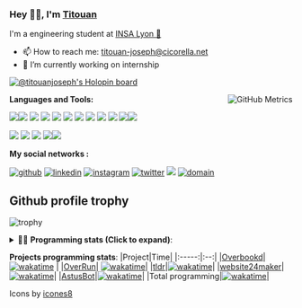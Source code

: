 <!--
**titouan-joseph/titouan-joseph** is a ✨ _special_ ✨ repository because its `README.md` (this file) appears on your GitHub profile.

Here are some ideas to get you started:

- 🔭 I’m currently working on ...
- 🌱 I’m currently learning ...
- 👯 I’m looking to collaborate on ...
- 🤔 I’m looking for help with ...
- 💬 Ask me about ...
- 📫 How to reach me: ...
- 😄 Pronouns: ...
- ⚡ Fun fact: ...
-->

### Hey 👋🏽, I'm [Titouan](https://github.com/Titouan-Joseph) 

I'm a engineering student at  [INSA Lyon 🦏](https://www.insa-lyon.fr/en/)

- 📫 How to reach me: [titouan-joseph@cicorella.net](mailto:titouan-joseph@cicorella.net)
- 🔭 I’m currently working on internship

[![@titouanjoseph's Holopin board](https://holopin.me/titouanjoseph)](https://holopin.io/@titouanjoseph)

  <img align="right" alt="GitHub Metrics" src="https://metrics.lecoq.io/titouan-joseph" />

**Languages and Tools:**

[<img src="https://img.icons8.com/color/48/000000/python.png"/>]()[<img src="https://img.icons8.com/color/48/000000/java-coffee-cup-logo.png"/>]() [<img src="https://img.icons8.com/color/48/000000/c-programming.png"/>]() [<img src="https://img.icons8.com/color/48/000000/javascript.png"/>]() [<img src="https://img.icons8.com/color/48/000000/selenium-test-automation.png"/>]() [<img src="https://img.icons8.com/color/48/000000/git.png"/>]() [<img src="https://img.icons8.com/color/48/000000/console.png"/>]() [<img src="https://img.icons8.com/color/48/000000/android-os.png"/>]() [<img src="https://img.icons8.com/color/48/000000/pycharm.png"/>]() [<img src="https://img.icons8.com/color/48/000000/virtualbox.png"/>]() [<img src="https://img.icons8.com/color/48/000000/windows-10.png"/>]()[<img src="https://img.icons8.com/external-tal-revivo-color-tal-revivo/48/000000/external-development-experience-through-the-native-integrations-of-azure-with-visual-studio-logo-color-tal-revivo.png"/>]()

[<img src="https://img.icons8.com/color/48/000000/linux.png"/>]() [<img src="https://img.icons8.com/color/48/000000/nginx.png"/>]() [<img src="https://img.icons8.com/color/48/000000/raspberry-pi.png"/>]() [<img src="https://img.icons8.com/color/48/000000/docker.png"/>]()[<img src="https://img.icons8.com/color/48/000000/visual-studio-code-2019.png"/>]()

**My social networks :**

[<img src='https://img.icons8.com/fluent/48/000000/github.png' alt="github">](https://github.com/titouan-joseph)  [<img src='https://img.icons8.com/color/48/000000/linkedin.png' alt='linkedin'>](https://www.linkedin.com/in/titouan-joseph-revol/)  [<img src='https://img.icons8.com/color/48/000000/instagram-new.png' alt='instagram'>](https://www.instagram.com/tit_ci/)  [<img src='https://img.icons8.com/color/48/000000/twitter.png' alt='twitter'>](https://twitter.com/tit_ci) [<img src="https://img.icons8.com/color/48/000000/facebook.png"/>](https://www.facebook.com/titre01) [<img src="https://img.icons8.com/fluent/48/000000/domain.png" alt="domain"/>](https://titouan-joseph.cicorella.net)

## Github profile trophy

![trophy](https://github-profile-trophy.vercel.app/?username=titouan-joseph&no-frame=true&no-bg=true)

<details>
 <summary>👨‍💻 <b>Programming stats (Click to expand)</b>: </summary>
<!--START_SECTION:waka-->
![Code Time](http://img.shields.io/badge/Code%20Time-1%2C330%20hrs%2057%20mins-blue)

**🐱 My GitHub Data** 

> 📦 198.3 kB Used in GitHub's Storage 
 > 
> 🏆 176 Contributions in the Year 2023
 > 
> 🚫 Not Opted to Hire
 > 
> 📜 33 Public Repositories 
 > 
> 🔑 2 Private Repositories 
 > 
**I'm an Early 🐤** 

```text
🌞 Morning                37554 commits       ███░░░░░░░░░░░░░░░░░░░░░░   10.18 % 
🌆 Daytime                152503 commits      ██████████░░░░░░░░░░░░░░░   41.33 % 
🌃 Evening                164313 commits      ███████████░░░░░░░░░░░░░░   44.53 % 
🌙 Night                  14656 commits       █░░░░░░░░░░░░░░░░░░░░░░░░   03.97 % 
```
📅 **I'm Most Productive on Tuesday** 

```text
Monday                   55455 commits       ████░░░░░░░░░░░░░░░░░░░░░   15.03 % 
Tuesday                  116192 commits      ████████░░░░░░░░░░░░░░░░░   31.49 % 
Wednesday                47610 commits       ███░░░░░░░░░░░░░░░░░░░░░░   12.90 % 
Thursday                 39537 commits       ███░░░░░░░░░░░░░░░░░░░░░░   10.71 % 
Friday                   33563 commits       ██░░░░░░░░░░░░░░░░░░░░░░░   09.10 % 
Saturday                 27620 commits       ██░░░░░░░░░░░░░░░░░░░░░░░   07.48 % 
Sunday                   49049 commits       ███░░░░░░░░░░░░░░░░░░░░░░   13.29 % 
```


📊 **This Week I Spent My Time On** 

```text
🕑︎ Time Zone: Europe/Paris

💬 Programming Languages: 
Shell                    2 hrs 11 mins       █████████████░░░░░░░░░░░░   50.54 % 
Bash                     36 mins             ████░░░░░░░░░░░░░░░░░░░░░   14.19 % 
Ruby                     30 mins             ███░░░░░░░░░░░░░░░░░░░░░░   11.85 % 
JavaScript               24 mins             ██░░░░░░░░░░░░░░░░░░░░░░░   09.25 % 
Docker                   19 mins             ██░░░░░░░░░░░░░░░░░░░░░░░   07.58 % 

🔥 Editors: 
Bash                     2 hrs 11 mins       █████████████░░░░░░░░░░░░   50.54 % 
VS Code                  2 hrs 8 mins        ████████████░░░░░░░░░░░░░   49.46 % 

🐱‍💻 Projects: 
dependabot               2 hrs 58 mins       █████████████████░░░░░░░░   68.81 % 
dependabot-core          50 mins             █████░░░░░░░░░░░░░░░░░░░░   19.47 % 
Terminal                 21 mins             ██░░░░░░░░░░░░░░░░░░░░░░░   08.18 % 
overbookd-mono           9 mins              █░░░░░░░░░░░░░░░░░░░░░░░░   03.54 % 

💻 Operating System: 
Linux                    4 hrs 20 mins       █████████████████████████   100.00 % 
```

**I Mostly Code in Python** 

```text
Python                   19 repos            ███████████░░░░░░░░░░░░░░   43.18 % 
Markdown                 3 repos             ██░░░░░░░░░░░░░░░░░░░░░░░   06.82 % 
Shell                    2 repos             █░░░░░░░░░░░░░░░░░░░░░░░░   04.55 % 
HTML                     2 repos             █░░░░░░░░░░░░░░░░░░░░░░░░   04.55 % 
YAML                     1 repo              █░░░░░░░░░░░░░░░░░░░░░░░░   02.27 % 
```




 Last Updated on 23/07/2023 14:38:07 UTC
<!--END_SECTION:waka-->

</details>

<b>Projects programming stats</b>:
|Project|Time|
|:-----:|:--:|
|[Overbookd](https://gitlab.com/24-heures-insa/overbookd-mono)| [![wakatime](https://wakatime.com/badge/user/07f10887-f0d8-43c1-b329-d19c27059283/project/ab706b0b-5add-409f-af94-4f37aa8fb446.svg)](https://wakatime.com/badge/user/07f10887-f0d8-43c1-b329-d19c27059283/project/ab706b0b-5add-409f-af94-4f37aa8fb446) |
|[OverRun](https://gitlab.com/24-heures-insa/overrun)| [![wakatime](https://wakatime.com/badge/user/07f10887-f0d8-43c1-b329-d19c27059283/project/48ffd86b-1347-40bc-b1dc-ce643f931244.svg)](https://wakatime.com/badge/user/07f10887-f0d8-43c1-b329-d19c27059283/project/48ffd86b-1347-40bc-b1dc-ce643f931244)|
|[tldr](https://github.com/tldr-pages/tldr)|[![wakatime](https://wakatime.com/badge/user/07f10887-f0d8-43c1-b329-d19c27059283/project/e25ceab6-07e9-4b76-9e55-f73d45e58856.svg)](https://wakatime.com/badge/user/07f10887-f0d8-43c1-b329-d19c27059283/project/e25ceab6-07e9-4b76-9e55-f73d45e58856)|
|[website24maker](https://github.com/24HeuresINSA/website24maker)|[![wakatime](https://wakatime.com/badge/user/07f10887-f0d8-43c1-b329-d19c27059283/project/0d2d9294-0be7-4646-9c4f-7169f120f4e7.svg)](https://wakatime.com/badge/user/07f10887-f0d8-43c1-b329-d19c27059283/project/0d2d9294-0be7-4646-9c4f-7169f120f4e7)|
|[AstusBot](https://github.com/TCastus/ASTUSbot)|[![wakatime](https://wakatime.com/badge/user/07f10887-f0d8-43c1-b329-d19c27059283/project/e6f09298-a37c-4761-b8d4-5ec7312fd79f.svg)](https://wakatime.com/badge/user/07f10887-f0d8-43c1-b329-d19c27059283/project/e6f09298-a37c-4761-b8d4-5ec7312fd79f)|
|Total programming|[![wakatime](https://wakatime.com/badge/user/07f10887-f0d8-43c1-b329-d19c27059283.svg)](https://wakatime.com/@07f10887-f0d8-43c1-b329-d19c27059283)|

Icons by [icones8](https://icones8.fr/)
